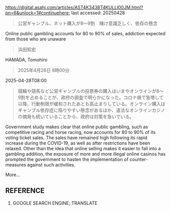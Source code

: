 https://digital.asahi.com/articles/AST4K3438T4KULLI00JM.html?pn=6&unlock=1#continuehere; last accessed: 20250428

> 公営ギャンブル、ネット購入が8～9割　賭け意識乏しく、依存の懸念

Online public gambling accounts for 80 to 90% of sales, addiction expected from those who are unaware

> 浜田知宏

HAMADA, Tomohiro

> 2025年4月28日 8時00分

2025-04-28T08:00

> 競輪や競馬など公営ギャンブルの投票券の購入はいまやオンラインが8～9割を占めることが、政府の調査で明らかになった。コロナ禍で急増して以降、行動制限が緩和されたあとも高止まりしている。オンライン購入はギャンブル依存症に陥りやすい懸念があるほか、違法なオンラインカジノの摘発も続いていることから、政府は対策を急いでいる。

Government study makes clear that online public gambling, such as competitive racing and horse racing, now accounts for 80 to 90% of its voting ticket sales. The sales have remained high following its rapid increase during the COVID-19, as well as after restrictions have been relaxed. Other than the idea that online selling makes it easier to fall into a gambling addition, the exposure of more and more illegal online casinos has prompted the government to hasten the implementation of counter-measures against such activities.  

More...

## REFERENCE

1) GOOGLE SEARCH ENGINE; TRANSLATE
